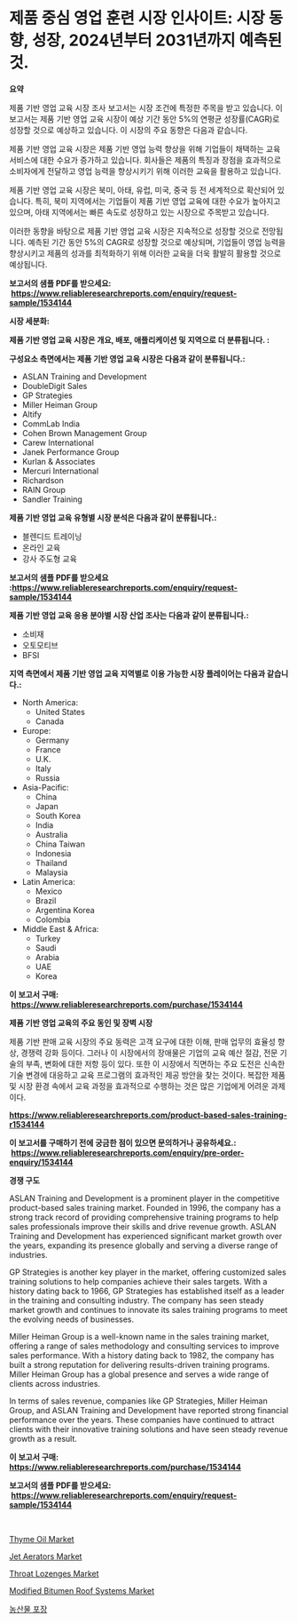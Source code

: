 <p><h1>제품 중심 영업 훈련 시장 인사이트: 시장 동향, 성장, 2024년부터 2031년까지 예측된 것.</h1></p><p><strong>요약</strong></p>
<p><p>제품 기반 영업 교육 시장 조사 보고서는 시장 조건에 특정한 주목을 받고 있습니다. 이 보고서는 제품 기반 영업 교육 시장이 예상 기간 동안 5%의 연평균 성장률(CAGR)로 성장할 것으로 예상하고 있습니다. 이 시장의 주요 동향은 다음과 같습니다.</p><p>제품 기반 영업 교육 시장은 제품 기반 영업 능력 향상을 위해 기업들이 채택하는 교육 서비스에 대한 수요가 증가하고 있습니다. 회사들은 제품의 특징과 장점을 효과적으로 소비자에게 전달하고 영업 능력을 향상시키기 위해 이러한 교육을 활용하고 있습니다.</p><p>제품 기반 영업 교육 시장은 북미, 아태, 유럽, 미국, 중국 등 전 세계적으로 확산되어 있습니다. 특히, 북미 지역에서는 기업들이 제품 기반 영업 교육에 대한 수요가 높아지고 있으며, 아태 지역에서는 빠른 속도로 성장하고 있는 시장으로 주목받고 있습니다.</p><p>이러한 동향을 바탕으로 제품 기반 영업 교육 시장은 지속적으로 성장할 것으로 전망됩니다. 예측된 기간 동안 5%의 CAGR로 성장할 것으로 예상되며, 기업들이 영업 능력을 향상시키고 제품의 성과를 최적화하기 위해 이러한 교육을 더욱 활발히 활용할 것으로 예상됩니다.</p></p>
<p><strong>보고서의 샘플 PDF를 받으세요: &nbsp;<a href="https://www.reliableresearchreports.com/enquiry/request-sample/1534144">https://www.reliableresearchreports.com/enquiry/request-sample/1534144</a></strong></p>
<p><strong>시장 세분화:</strong></p>
<p><strong> 제품 기반 영업 교육 시장은 개요, 배포, 애플리케이션 및 지역으로 더 분류됩니다. :</strong></p>
<p><strong>구성요소 측면에서는 제품 기반 영업 교육 시장은 다음과 같이 분류됩니다.:</strong></p>
<p><ul><li>ASLAN Training and Development</li><li>DoubleDigit Sales</li><li>GP Strategies</li><li>Miller Heiman Group</li><li>Altify</li><li>CommLab India</li><li>Cohen Brown Management Group</li><li>Carew International</li><li>Janek Performance Group</li><li>Kurlan & Associates</li><li>Mercuri International</li><li>Richardson</li><li>RAIN Group</li><li>Sandler Training</li></ul></p>
<p><strong> 제품 기반 영업 교육 유형별 시장 분석은 다음과 같이 분류됩니다.:</strong></p>
<p><ul><li>블렌디드 트레이닝</li><li>온라인 교육</li><li>강사 주도형 교육</li></ul></p>
<p><strong>보고서의 샘플 PDF를 받으세요 :<a href="https://www.reliableresearchreports.com/enquiry/request-sample/1534144">https://www.reliableresearchreports.com/enquiry/request-sample/1534144</a></strong></p>
<p><strong> 제품 기반 영업 교육 응용 분야별 시장 산업 조사는 다음과 같이 분류됩니다.:</strong></p>
<p><ul><li>소비재</li><li>오토모티브</li><li>BFSI</li></ul></p>
<p><strong>지역 측면에서 제품 기반 영업 교육 지역별로 이용 가능한 시장 플레이어는 다음과 같습니다.:</strong></p>
<p><ul>
    <li>
        North America:
        <ul>
            <li>United States</li>
            <li>Canada</li>
        </ul>
    </li>
    <li>
        Europe:
        <ul>
            <li>Germany</li>
            <li>France</li>
            <li>U.K.</li>
            <li>Italy</li>
            <li>Russia</li>
        </ul>
    </li>
    <li>
        Asia-Pacific:
        <ul>
            <li>China</li>
            <li>Japan</li>
            <li>South Korea</li>
            <li>India</li>
            <li>Australia</li>
            <li>China Taiwan</li>
            <li>Indonesia</li>
            <li>Thailand</li>
            <li>Malaysia</li>
        </ul>
    </li>
    <li>
        Latin America:
        <ul>
            <li>Mexico</li>
            <li>Brazil</li>
            <li>Argentina Korea</li>
            <li>Colombia</li>
        </ul>
    </li>
    <li>
        Middle East & Africa:
        <ul>
            <li>Turkey</li>
            <li>Saudi</li>
            <li>Arabia</li>
            <li>UAE</li>
            <li>Korea</li>
        </ul>
    </li>
    </ul></p>
<p><strong>이 보고서 구매: &nbsp;<a href="https://www.reliableresearchreports.com/purchase/1534144">https://www.reliableresearchreports.com/purchase/1534144</a></strong></p>
<p><strong>제품 기반 영업 교육의 주요 동인 및 장벽 시장</strong></p>
<p><p>제품 기반 판매 교육 시장의 주요 동력은 고객 요구에 대한 이해, 판매 업무의 효율성 향상, 경쟁력 강화 등이다. 그러나 이 시장에서의 장애물은 기업의 교육 예산 절감, 전문 기술의 부족, 변화에 대한 저항 등이 있다. 또한 이 시장에서 직면하는 주요 도전은 신속한 기술 변경에 대응하고 교육 프로그램의 효과적인 제공 방안을 찾는 것이다. 복잡한 제품 및 시장 환경 속에서 교육 과정을 효과적으로 수행하는 것은 많은 기업에게 어려운 과제이다.</p></p>
<p><strong><a href="https://www.reliableresearchreports.com/product-based-sales-training-r1534144">https://www.reliableresearchreports.com/product-based-sales-training-r1534144</a></strong></p>
<p><strong>이 보고서를 구매하기 전에 궁금한 점이 있으면 문의하거나 공유하세요.: &nbsp;<a href="https://www.reliableresearchreports.com/enquiry/pre-order-enquiry/1534144">https://www.reliableresearchreports.com/enquiry/pre-order-enquiry/1534144</a></strong></p>
<p><strong>경쟁 구도</strong></p>
<p><p>ASLAN Training and Development is a prominent player in the competitive product-based sales training market. Founded in 1996, the company has a strong track record of providing comprehensive training programs to help sales professionals improve their skills and drive revenue growth. ASLAN Training and Development has experienced significant market growth over the years, expanding its presence globally and serving a diverse range of industries.</p><p>GP Strategies is another key player in the market, offering customized sales training solutions to help companies achieve their sales targets. With a history dating back to 1966, GP Strategies has established itself as a leader in the training and consulting industry. The company has seen steady market growth and continues to innovate its sales training programs to meet the evolving needs of businesses.</p><p>Miller Heiman Group is a well-known name in the sales training market, offering a range of sales methodology and consulting services to improve sales performance. With a history dating back to 1982, the company has built a strong reputation for delivering results-driven training programs. Miller Heiman Group has a global presence and serves a wide range of clients across industries.</p><p>In terms of sales revenue, companies like GP Strategies, Miller Heiman Group, and ASLAN Training and Development have reported strong financial performance over the years. These companies have continued to attract clients with their innovative training solutions and have seen steady revenue growth as a result.</p></p>
<p><strong>이 보고서 구매: &nbsp; <a href="https://www.reliableresearchreports.com/purchase/1534144">https://www.reliableresearchreports.com/purchase/1534144</a></strong></p>
<p><strong>보고서의 샘플 PDF를 받으세요: &nbsp;<a href="https://www.reliableresearchreports.com/enquiry/request-sample/1534144">https://www.reliableresearchreports.com/enquiry/request-sample/1534144</a></strong><strong></strong></p>
<p>&nbsp;</p>
<p><p><a href="https://github.com/rahu1506/Market-Research-Report-List-3/blob/main/thyme-oil-market.md">Thyme Oil Market</a></p><p><a href="https://view.publitas.com/reportprime-1/jet-aerators-market-centers-on-aspects-such-as-market-growth-market-share-market-opportunity-and-projected-forecasts-spanning-from-2024-to-2031/">Jet Aerators Market</a></p><p><a href="https://github.com/FassouRP/Market-Research-Report-List-4/blob/main/throat-lozenges-market.md">Throat Lozenges Market</a></p><p><a href="https://chivalrous-flock-a86.notion.site/Modified-Bitumen-Roof-Systems-Market-Research-Report-Reveals-The-Latest-Trends-And-Opportunities-of--15489eb4c71749abaf7d2b0e92c048cd">Modified Bitumen Roof Systems Market</a></p><p><a href="https://github.com/TobyKub4685/Market-Research-Report-List-1/blob/main/728197117918.md">농산물 포장</a></p></p>